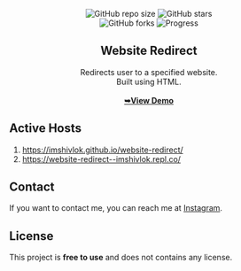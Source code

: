 <div align="center">
 
  ![GitHub repo size](https://img.shields.io/github/repo-size/imshivlok/website-redirect)
  ![GitHub stars](https://img.shields.io/github/stars/imshivlok/website-redirect?style=social)<br>
  ![GitHub forks](https://img.shields.io/github/forks/imshivlok/website-redirect?style=social)
  ![Progress](https://img.shields.io/badge/complete-50C878)<br>
  
  <h2>Website Redirect</h2>
  Redirects user to a specified website.<br>Built using HTML.<br><br>
  <a href="https://imshivlok.github.io/website-redirect/" align="center"><strong>➥View Demo</strong></a><br>
</div>

<h2>Active Hosts</h2>

1. https://imshivlok.github.io/website-redirect/<br>
2. https://website-redirect--imshivlok.repl.co/
<h2>Contact</h2>
If you want to contact me, you can reach me at <a href="https://www.instagram.com/imshivlok">Instagram</a>.

<h2>License</h2>
This project is <strong>free to use</strong> and does not contains any license.<br><br>
